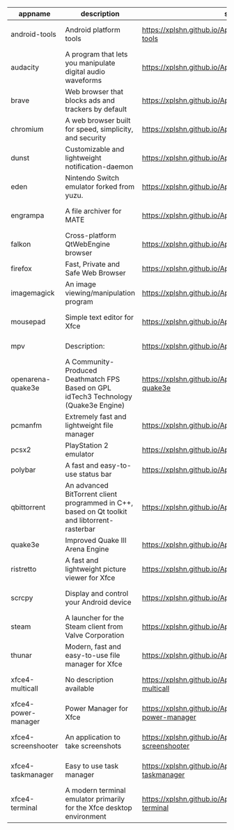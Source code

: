 | appname | description | site | download | version |
| ------- | ----------- | ---- | -------- | ------- |
| android-tools | Android platform tools | https://xplshn.github.io/AppBundleHUB#android-tools | https://github.com/xplshn/AppBundleHUB/releases/download/v106-20250619230113/android-tools-19_06_2025-xplshn.dwfs.AppBundle | v106-20250619230113 |
| audacity | A program that lets you manipulate digital audio waveforms | https://xplshn.github.io/AppBundleHUB#audacity | https://github.com/xplshn/AppBundleHUB/releases/download/v106-20250619230113/audacity-19_06_2025-xplshn.dwfs.AppBundle | v106-20250619230113 |
| brave | Web browser that blocks ads and trackers by default | https://xplshn.github.io/AppBundleHUB#brave | https://github.com/xplshn/AppBundleHUB/releases/download/v106-20250619230113/brave-19_06_2025-xplshn.dwfs.AppBundle | v106-20250619230113 |
| chromium | A web browser built for speed, simplicity, and security | https://xplshn.github.io/AppBundleHUB#chromium | https://github.com/xplshn/AppBundleHUB/releases/download/v106-20250619230113/chromium-19_06_2025-xplshn.dwfs.AppBundle | v106-20250619230113 |
| dunst | Customizable and lightweight notification-daemon | https://xplshn.github.io/AppBundleHUB#dunst | https://github.com/xplshn/AppBundleHUB/releases/download/v106-20250619230113/dunst-19_06_2025-xplshn.dwfs.AppBundle | v106-20250619230113 |
| eden | Nintendo Switch emulator forked from yuzu. | https://xplshn.github.io/AppBundleHUB#eden | https://github.com/xplshn/AppBundleHUB/releases/download/v106-20250619230113/eden-19_06_2025-xplshn.dwfs.AppBundle | v106-20250619230113 |
| engrampa | A file archiver for MATE | https://xplshn.github.io/AppBundleHUB#engrampa | https://github.com/xplshn/AppBundleHUB/releases/download/v106-20250619230113/engrampa-19_06_2025-xplshn.dwfs.AppBundle | v106-20250619230113 |
| falkon | Cross-platform QtWebEngine browser | https://xplshn.github.io/AppBundleHUB#falkon | https://github.com/xplshn/AppBundleHUB/releases/download/v106-20250619230113/falkon-19_06_2025-xplshn.dwfs.AppBundle | v106-20250619230113 |
| firefox | Fast, Private and Safe Web Browser | https://xplshn.github.io/AppBundleHUB#firefox | https://github.com/xplshn/AppBundleHUB/releases/download/v106-20250619230113/firefox-19_06_2025-xplshn.dwfs.AppBundle | v106-20250619230113 |
| imagemagick | An image viewing/manipulation program | https://xplshn.github.io/AppBundleHUB#imagemagick | https://github.com/xplshn/AppBundleHUB/releases/download/v106-20250619230113/imageMagick-19_06_2025-xplshn.dwfs.AppBundle | v106-20250619230113 |
| mousepad | Simple text editor for Xfce | https://xplshn.github.io/AppBundleHUB#mousepad | https://github.com/xplshn/AppBundleHUB/releases/download/v106-20250619230113/mousepad-19_06_2025-xplshn.dwfs.AppBundle | v106-20250619230113 |
| mpv | Description: | https://xplshn.github.io/AppBundleHUB#mpv | https://github.com/xplshn/AppBundleHUB/releases/download/v106-20250619230113/mpv-19_06_2025-xplshn.dwfs.AppBundle | v106-20250619230113 |
| openarena-quake3e | A Community-Produced Deathmatch FPS Based on GPL idTech3 Technology (Quake3e Engine) | https://xplshn.github.io/AppBundleHUB#openarena-quake3e | https://github.com/xplshn/AppBundleHUB/releases/download/v106-20250619230113/openarena-quake3e.dwfs.AppBundle | v106-20250619230113 |
| pcmanfm | Extremely fast and lightweight file manager | https://xplshn.github.io/AppBundleHUB#pcmanfm | https://github.com/xplshn/AppBundleHUB/releases/download/v106-20250619230113/pcmanfm-19_06_2025-xplshn.dwfs.AppBundle | v106-20250619230113 |
| pcsx2 | PlayStation 2 emulator | https://xplshn.github.io/AppBundleHUB#pcsx2 | https://github.com/xplshn/AppBundleHUB/releases/download/v106-20250619230113/pcsx2-19_06_2025-xplshn.dwfs.AppBundle | v106-20250619230113 |
| polybar | A fast and easy-to-use status bar | https://xplshn.github.io/AppBundleHUB#polybar | https://github.com/xplshn/AppBundleHUB/releases/download/v106-20250619230113/polybar-19_06_2025-xplshn.dwfs.AppBundle | v106-20250619230113 |
| qbittorrent | An advanced BitTorrent client programmed in C++, based on Qt toolkit and libtorrent-rasterbar | https://xplshn.github.io/AppBundleHUB#qbittorrent | https://github.com/xplshn/AppBundleHUB/releases/download/v106-20250619230113/qbittorrent-19_06_2025-xplshn.dwfs.AppBundle | v106-20250619230113 |
| quake3e | Improved Quake III Arena Engine | https://xplshn.github.io/AppBundleHUB#quake3e | https://github.com/xplshn/AppBundleHUB/releases/download/v106-20250619230113/quake3e.dwfs.AppBundle | v106-20250619230113 |
| ristretto | A fast and lightweight picture viewer for Xfce | https://xplshn.github.io/AppBundleHUB#ristretto | https://github.com/xplshn/AppBundleHUB/releases/download/v106-20250619230113/ristretto-19_06_2025-xplshn.dwfs.AppBundle | v106-20250619230113 |
| scrcpy | Display and control your Android device | https://xplshn.github.io/AppBundleHUB#scrcpy | https://github.com/xplshn/AppBundleHUB/releases/download/v106-20250619230113/scrcpy-19_06_2025-xplshn.AppDir.dwfs.AppBundle | v106-20250619230113 |
| steam | A launcher for the Steam client from Valve Corporation | https://xplshn.github.io/AppBundleHUB#steam | https://github.com/xplshn/AppBundleHUB/releases/download/v106-20250619230113/steam-19_06_2025-xplshn.dwfs.AppBundle | v106-20250619230113 |
| thunar | Modern, fast and easy-to-use file manager for Xfce | https://xplshn.github.io/AppBundleHUB#thunar | https://github.com/xplshn/AppBundleHUB/releases/download/v106-20250619230113/thunar-19_06_2025-xplshn.dwfs.AppBundle | v106-20250619230113 |
| xfce4-multicall | No description available | https://xplshn.github.io/AppBundleHUB#xfce4-multicall | https://github.com/xplshn/AppBundleHUB/releases/download/v106-20250619230113/xfce4-multicall-19_06_2025-xplshn.AppDir.dwfs.AppBundle | v106-20250619230113 |
| xfce4-power-manager | Power Manager for Xfce | https://xplshn.github.io/AppBundleHUB#xfce4-power-manager | https://github.com/xplshn/AppBundleHUB/releases/download/v106-20250619230113/xfce4-power-manager-19_06_2025-xplshn.dwfs.AppBundle | v106-20250619230113 |
| xfce4-screenshooter | An application to take screenshots | https://xplshn.github.io/AppBundleHUB#xfce4-screenshooter | https://github.com/xplshn/AppBundleHUB/releases/download/v106-20250619230113/xfce4-screenshooter-19_06_2025-xplshn.dwfs.AppBundle | v106-20250619230113 |
| xfce4-taskmanager | Easy to use task manager | https://xplshn.github.io/AppBundleHUB#xfce4-taskmanager | https://github.com/xplshn/AppBundleHUB/releases/download/v106-20250619230113/xfce4-taskmanager-19_06_2025-xplshn.dwfs.AppBundle | v106-20250619230113 |
| xfce4-terminal | A modern terminal emulator primarily for the Xfce desktop environment | https://xplshn.github.io/AppBundleHUB#xfce4-terminal | https://github.com/xplshn/AppBundleHUB/releases/download/v106-20250619230113/xfce4-terminal-19_06_2025-xplshn.dwfs.AppBundle | v106-20250619230113 |

